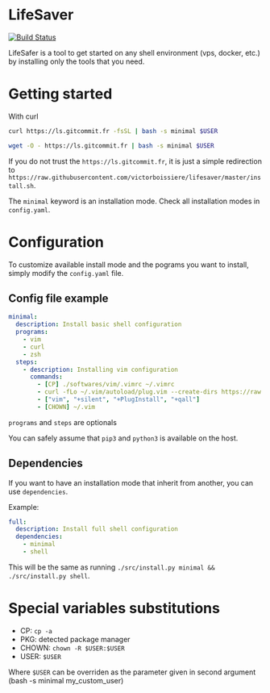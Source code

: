 # LifeSaver

[![Build Status](https://travis-ci.org/victorboissiere/lifesaver.svg?branch=master)](https://travis-ci.org/victorboissiere/lifesaver)

LifeSafer is a tool to get started on any shell environment (vps, docker, etc.)
by installing only the tools that you need.

# Getting started

With curl
```bash
curl https://ls.gitcommit.fr -fsSL | bash -s minimal $USER
```

```bash
wget -O - https://ls.gitcommit.fr | bash -s minimal $USER
```

If you do not trust the `https://ls.gitcommit.fr`, it is just a simple redirection to `https://raw.githubusercontent.com/victorboissiere/lifesaver/master/install.sh`.

The `minimal` keyword is an installation mode. Check all installation modes
in `config.yaml`.

# Configuration

To customize available install mode and the pograms you want to install,
simply modify the `config.yaml` file.

## Config file example

```yaml
minimal:
  description: Install basic shell configuration
  programs:
    - vim
    - curl
    - zsh
  steps:
    - description: Installing vim configuration
      commands:
        - [CP] ./softwares/vim/.vimrc ~/.vimrc
        - curl -fLo ~/.vim/autoload/plug.vim --create-dirs https://raw.githubusercontent.com/junegunn/vim-plug/master/plug.vim
        - ["vim", "+silent", "+PlugInstall", "+qall"]
        - [CHOWN] ~/.vim
```

`programs` and `steps` are optionals

You can safely assume that `pip3` and `python3` is available on the host.

## Dependencies

If you want to have an installation mode that inherit from another, you can
use `dependencies`.

Example:

```yaml
full:
  description: Install full shell configuration
  dependencies:
    - minimal
    - shell
```

This will be the same as running `./src/install.py minimal && ./src/install.py shell`.

# Special variables substitutions

- CP: `cp -a`
- PKG: detected package manager
- CHOWN: `chown -R $USER:$USER`
- USER: `$USER`

Where `$USER` can be overriden as the parameter given in second argument (bash -s minimal my_custom_user)
